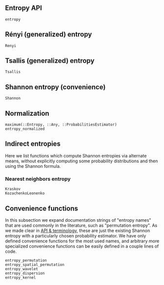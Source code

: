 ## Entropy API

```@docs
entropy
```

## Rényi (generalized) entropy

```@docs
Renyi
```

## Tsallis (generalized) entropy

```@docs
Tsallis
```

## Shannon entropy (convenience)

```@docs
Shannon
```

## Normalization

```@docs
maximum(::Entropy, ::Any, ::ProbabilitiesEstimator)
entropy_normalized
```

## Indirect entropies
Here we list functions which compute Shannon entropies via alternate means, without explicitly computing some probability distributions and then using the Shannon formula.

### Nearest neighbors entropy
```@docs
Kraskov
KozachenkoLeonenko
```

## Convenience functions
In this subsection we expand documentation strings of "entropy names" that are used commonly in the literature, such as "permutation entropy". As we made clear in [API & terminology](@ref), these are just the existing Shannon entropy with a particularly chosen probability estimator. We have only defined convenience functions for the most used names, and arbitrary more specialized convenience functions can be easily defined in a couple lines of code.
```@docs
entropy_permutation
entropy_spatial_permutation
entropy_wavelet
entropy_dispersion
entropy_kernel
```

